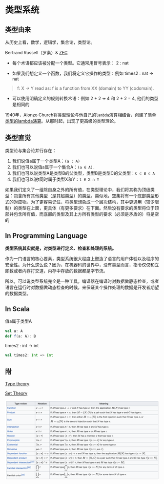 # 类型系统

## 类型由来

从历史上看，数学，逻辑学，集合论，类型论。

Bertrand Russell（罗素）& [ZFC](https://en.wikipedia.org/wiki/Zermelo%E2%80%93Fraenkel_set_theory)

- 每个术语都应该被分配一个类型。它通常用冒号表示：
2 : nat

- 如果我们想定义一个函数，我们将定义它操作的类型：例如
times2 : nat → nat

> f: X → Y read as: f is a function from XX (domain) to YY (codomain).

- 可以使用明确定义的规则转换术语：例如
2 + 2 ↠ 4 和 2 + 2 = 4, 他们的类型是相同的

1940年，Alonzo Church将类型理论与他自己的`lambda`演算相结合，创建了[简单类型的lambda演算](https://en.wikipedia.org/wiki/Simply_typed_lambda_calculus)。从那时起，出现了更高级的类型理论。

## 类型直觉

类型论与集合论并行存在：

1. 我们说值a属于一个类型A：`(a : A)`
2. 我们也可以说值a属于一个集合A：`(a ∈ A).`
3. 我们也可以说类型A是类型B的父类型，类型B是类型C的父类型：`C ⊂ B ⊂ A`
4. 我们也可以说t同时属于类型X和Y：`t ∈ X ∩ Y`

如果我们定义了一组除自身之外的所有值，在类型理论中，我们将其称为顶级类型：包含所有其他类型（是其超类型）的类型。类似地，空集将有一个底部类型形式的对应物。为了更容易记住，将类型想象成一个层次结构，其中更通用（较少限制）的类型在上面，更具体（有更多要求）在下面。然后没有要求的类型将位于顶部并包含所有值，而底部的类型及其上方所有类型的要求（必须是矛盾的）将是空的

## In Programming Language

**类型系统其实就是，对类型进行定义、检查和处理的系统。**

作为一门语言的核心要素，类型系统很大程度上塑造了语言的用户体验以及程序的安全性。为什么这么说？因为，在机器码的世界中，没有类型而言，指令仅仅和立即数或者内存打交道，内存中存放的数据都是字节流。

所以，可以说类型系统完全是一种工具，编译器在编译时对数据做静态检查，或者语言在运行时对数据做动态检查的时候，来保证某个操作处理的数据是开发者期望的数据类型。

## In Scala

值a属于类型A

```scala
val a: A
def f(a: A): B
```

times2 : int → int

```scala
val times2: Int => Int
```

## 附

[Type theory](https://plato.stanford.edu/entries/type-theory/)

[Set Theory](https://plato.stanford.edu/entries/set-theory/)

![type nation](img/typenotion.png "type notion")
